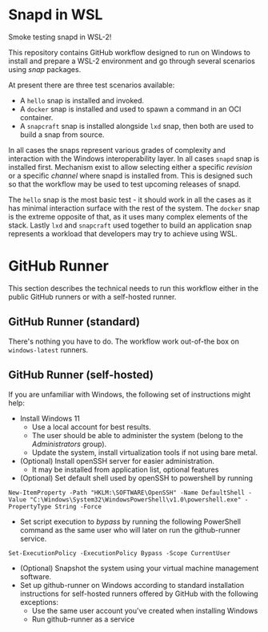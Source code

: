 <!--
SPDX-License-Identifier: Apache-2.0
SPDX-FileCopyrightText: Canonical Ltd.
-->

# Snapd in WSL

Smoke testing snapd in WSL-2!

This repository contains GitHub workflow designed to run on Windows
to install and prepare a WSL-2 environment and go through several
scenarios using _snap_ packages.

At present there are three test scenarios available:

- A `hello` snap is installed and invoked.
- A `docker` snap is installed and used to spawn a command in an OCI container.
- A `snapcraft` snap is installed alongside `lxd` snap, then both are used to
  build a snap from source.

In all cases the snaps represent various grades of complexity and interaction
with the Windows interoperability layer. In all cases `snapd` snap is installed
first. Mechanism exist to allow selecting either a specific _revision_ or a
specific _channel_ where snapd is installed from. This is designed such so that
the workflow may be used to test upcoming releases of snapd.

The `hello` snap is the most basic test - it should work in all the cases as it
has minimal interaction surface with the rest of the system. The `docker` snap
is the extreme opposite of that, as it uses many complex elements of the stack.
Lastly `lxd` and `snapcraft` used together to build an application snap
represents a workload that developers may try to achieve using WSL.

# GitHub Runner

This section describes the technical needs to run this workflow either in the
public GitHub runners or with a self-hosted runner.

## GitHub Runner (standard)

There's nothing you have to do. The workflow work out-of-the box on
`windows-latest` runners.

## GitHub Runner (self-hosted)

If you are unfamiliar with Windows, the following set of instructions might help:

- Install Windows 11
  - Use a local account for best results.
  - The user should be able to administer the system (belong to the _Administrators_ group).
  - Update the system, install virtualization tools if not using bare metal.
- (Optional) Install openSSH server for easier administration.
  - It may be installed from application list, optional features
- (Optional) Set default shell used by openSSH to powershell by running
```psh
New-ItemProperty -Path "HKLM:\SOFTWARE\OpenSSH" -Name DefaultShell -Value "C:\Windows\System32\WindowsPowerShell\v1.0\powershell.exe" -PropertyType String -Force
```
- Set script execution to _bypass_ by running the following PowerShell command
  as the same user who will later on run the github-runner service.
```psh
Set-ExecutionPolicy -ExecutionPolicy Bypass -Scope CurrentUser
```
- (Optional) Snapshot the system using your virtual machine management software.
- Set up github-runner on Windows according to standard installation
  instructions for self-hosted runners offered by GitHub with the following exceptions:
  - Use the same user account you've created when installing Windows
  - Run github-runner as a service
